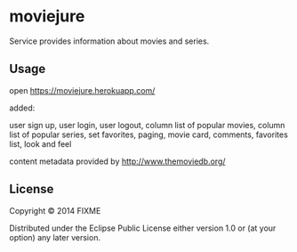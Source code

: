 # moviejure

Service provides information about movies and series.

## Usage

open https://moviejure.herokuapp.com/

added:

user sign up,
user login,
user logout,
column list of popular movies,
column list of popular series,
set favorites,
paging,
movie card,
comments,
favorites list,
look and feel

content metadata provided by http://www.themoviedb.org/


## License

Copyright © 2014 FIXME

Distributed under the Eclipse Public License either version 1.0 or (at
your option) any later version.

